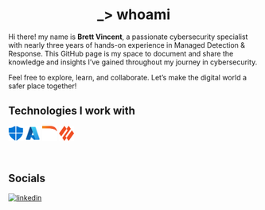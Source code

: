 <h1 align="center">_> whoami</h1>
<p>Hi there! my name is <strong>Brett Vincent</strong>, a passionate cybersecurity specialist with nearly three years of hands-on experience in Managed Detection & Response. This GitHub page is my space to document and share the knowledge and insights I’ve gained throughout my journey in cybersecurity.

Feel free to explore, learn, and collaborate. Let’s make the digital world a safer place together!</p>
<h2>Technologies I work with</h2>
<p><a target="_blank" href="https://github.com/BrettmVincent/BrettmVincent/blob/c57184b86d4ad0475591759e7d8c83011dc20ce5/Defender.png" style="display: inline-block;"><img src="https://github.com/BrettmVincent/BrettmVincent/blob/c57184b86d4ad0475591759e7d8c83011dc20ce5/Defender.png" alt="linux" width="30" height="30" /></a>
<a target="_blank" href="https://github.com/BrettmVincent/BrettmVincent/blob/c57184b86d4ad0475591759e7d8c83011dc20ce5/Azure.png" style="display: inline-block;"><img src="https://github.com/BrettmVincent/BrettmVincent/blob/c57184b86d4ad0475591759e7d8c83011dc20ce5/Azure.png" alt="git" width="30" height="30" /></a>
<a target="_blank" href="https://github.com/BrettmVincent/BrettmVincent/blob/c57184b86d4ad0475591759e7d8c83011dc20ce5/DarkTrace.png" style="display: inline-block;"><img src="https://github.com/BrettmVincent/BrettmVincent/blob/c57184b86d4ad0475591759e7d8c83011dc20ce5/DarkTrace.png" alt="arduino" width="30" height="30" /></a>
<a target="_blank" href="https://github.com/BrettmVincent/BrettmVincent/blob/c57184b86d4ad0475591759e7d8c83011dc20ce5/PaloAlto.png" style="display: inline-block;"><img src="https://github.com/BrettmVincent/BrettmVincent/blob/c57184b86d4ad0475591759e7d8c83011dc20ce5/PaloAlto.png" alt="zapier" width="30" height="30" /></a></p>
<br>
<h2>Socials</h2>
<p><a target="_blank" href="https://www.linkedin.com/in/brettm-vincent" style="display: inline-block;"><img src="https://img.shields.io/badge/linkedin-logo?style=for-the-badge&logo=linkedin&logoColor=white&color=%230a77b6" alt="linkedin" /></a>



